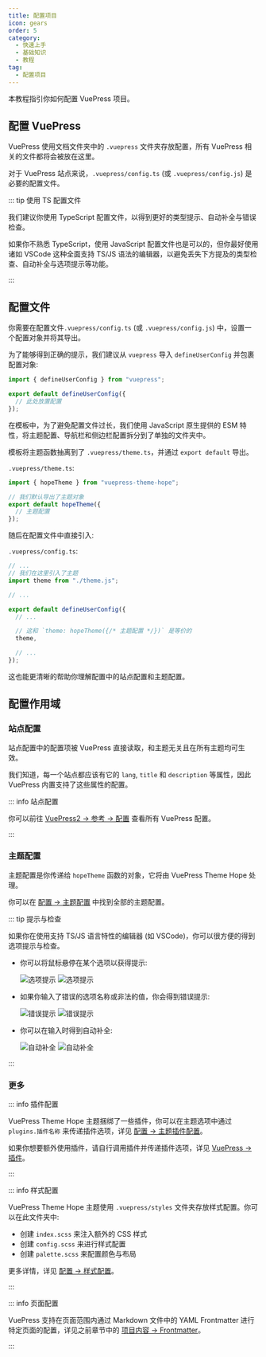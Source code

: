 ```yaml
---
title: 配置项目
icon: gears
order: 5
category:
  - 快速上手
  - 基础知识
  - 教程
tag:
  - 配置项目
---
```


本教程指引你如何配置 VuePress 项目。

<!-- more -->

## 配置 VuePress

VuePress 使用文档文件夹中的 `.vuepress` 文件夹存放配置，所有 VuePress 相关的文件都将会被放在这里。

对于 VuePress 站点来说，`.vuepress/config.ts` (或 `.vuepress/config.js`) 是必要的配置文件。

::: tip 使用 TS 配置文件

我们建议你使用 TypeScript 配置文件，以得到更好的类型提示、自动补全与错误检查。

如果你不熟悉 TypeScript，使用 JavaScript 配置文件也是可以的，但你最好使用诸如 VSCode 这种全面支持 TS/JS 语法的编辑器，以避免丢失下方提及的类型检查、自动补全与选项提示等功能。

:::

## 配置文件

你需要在配置文件`.vuepress/config.ts` (或 `.vuepress/config.js`) 中，设置一个配置对象并将其导出。

为了能够得到正确的提示，我们建议从 `vuepress` 导入 `defineUserConfig` 并包裹配置对象:

```ts title=".vuepress/config.ts"
import { defineUserConfig } from "vuepress";

export default defineUserConfig({
  // 此处放置配置
});
```

在模板中，为了避免配置文件过长，我们使用 JavaScript 原生提供的 ESM 特性，将主题配置、导航栏和侧边栏配置拆分到了单独的文件夹中。

模板将主题函数抽离到了 `.vuepress/theme.ts`，并通过 `export default` 导出。

`.vuepress/theme.ts`:

```ts
import { hopeTheme } from "vuepress-theme-hope";

// 我们默认导出了主题对象
export default hopeTheme({
  // 主题配置
});
```

随后在配置文件中直接引入:

`.vuepress/config.ts`:

```ts
// ...
// 我们在这里引入了主题
import theme from "./theme.js";

// ...

export default defineUserConfig({
  // ...

  // 这和 `theme: hopeTheme({/* 主题配置 */})` 是等价的
  theme,

  // ...
});
```

这也能更清晰的帮助你理解配置中的站点配置和主题配置。

## 配置作用域

### 站点配置

站点配置中的配置项被 VuePress 直接读取，和主题无关且在所有主题均可生效。

我们知道，每一个站点都应该有它的 `lang`, `title` 和 `description` 等属性，因此 VuePress 内置支持了这些属性的配置。

::: info 站点配置

你可以前往 [VuePress2 → 参考 → 配置](https://vuejs.press/zh/reference/config.html) 查看所有 VuePress 配置。

:::

### 主题配置

主题配置是你传递给 `hopeTheme` 函数的对象，它将由 VuePress Theme Hope 处理。

你可以在 [配置 → 主题配置](../config/README.md) 中找到全部的主题配置。

::: tip 提示与检查

如果你在使用支持 TS/JS 语言特性的编辑器 (如 VSCode)，你可以很方便的得到选项提示与检查。

- 你可以将鼠标悬停在某个选项以获得提示:

  ![选项提示](./assets/vscode-hint-light.png#light)
  ![选项提示](./assets/vscode-hint-dark.png#dark)

- 如果你输入了错误的选项名称或非法的值，你会得到错误提示:

  ![错误提示](./assets/vscode-error-light.png#light)
  ![错误提示](./assets/vscode-error-dark.png#dark)

- 你可以在输入时得到自动补全:

  ![自动补全](./assets/vscode-autocomplete-light.png#light)
  ![自动补全](./assets/vscode-autocomplete-dark.png#dark)

:::

### 更多

::: info 插件配置

VuePress Theme Hope 主题捆绑了一些插件，你可以在主题选项中通过 `plugins.插件名称` 来传递插件选项，详见 [配置 → 主题插件配置](../config/plugins/README.md)。

如果你想要额外使用插件，请自行调用插件并传递插件选项，详见 [VuePress → 插件](../../cookbook/vuepress/plugin.md)。

:::

::: info 样式配置

VuePress Theme Hope 主题使用 `.vuepress/styles` 文件夹存放样式配置。你可以在此文件夹中:

- 创建 `index.scss` 来注入额外的 CSS 样式
- 创建 `config.scss` 来进行样式配置
- 创建 `palette.scss` 来配置颜色与布局

更多详情，详见 [配置 → 样式配置](../config/style.md)。

:::

::: info 页面配置

VuePress 支持在页面范围内通过 Markdown 文件中的 YAML Frontmatter 进行特定页面的配置，详见之前章节中的 [项目内容 → Frontmatter](./content.md#frontmatter)。

:::
